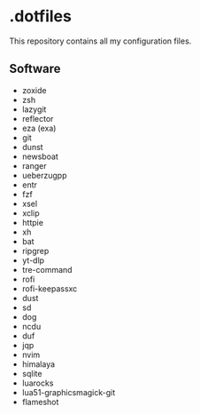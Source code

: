 # .dotfiles
This repository contains all my configuration files.

## Software

* zoxide
* zsh
* lazygit
* reflector
* eza (exa)
* git
* dunst
* newsboat
* ranger
* ueberzugpp
* entr
* fzf
* xsel
* xclip
* httpie
* xh
* bat
* ripgrep
* yt-dlp
* tre-command
* rofi
* rofi-keepassxc
* dust
* sd
* dog
* ncdu
* duf
* jqp
* nvim
* himalaya
* sqlite
* luarocks
* lua51-graphicsmagick-git
* flameshot
